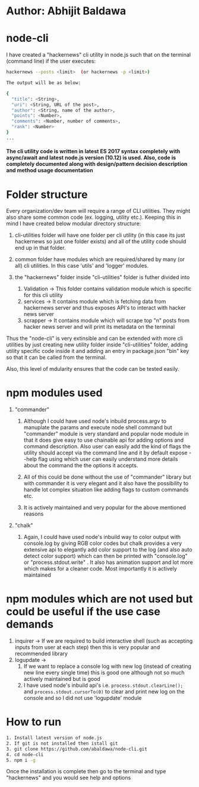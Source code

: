 # Author: Abhijit Baldawa

# node-cli
I have created a "hackernews" cli utility in node.js such that on the terminal (command line) if the user executes:

```bash
hackernews --posts <limit>  (or hackernews -p <limit>)

The output will be as below:

{
  "title": <String>,
  "uri": <String, URL of the post>,
  "author": <String, name of the author>,
  "points": <Number>,
  "comments": <Number, number of comments>,
  "rank": <Number>
}
...
```
#### The cli utility code is written in latest ES 2017 syntax completely with async/await and latest node.js version (10.12) is used. Also, code is completely documented along with design/pattern decision description and method usage documentation

# Folder structure
Every organization/dev team will require a range of CLI utilities. They might also share some common code (ex. logging, utility etc.). Keeping this in mind I have created below modular directory structure:

1. cli-utilities folder will have one folder per cli utility (in this case its just hackernews so just one folder exists) and all of the utility code should end up in that folder. <br/>

2. common folder have modules which are required/shared by many (or all) cli utilities. In this case 'utils' and 'logger' modules.<br/>

3. the "hackernews" folder inside "cli-utilities" folder is futher divided into 
    1. Validation -> This folder contains validation module which is specific for this cli utility
    2. services -> It contains module which is fetching data from hackernews server and thus exposes API's to interact with hacker news server
    3. scrapper -> It contains module which will scrape top "n" posts from hacker news server and will print its metadata on the terminal
    

Thus the "node-cli" is very extinsible and can be extended with more cli utilities by just creating new utility folder inside "cli-utilities" folder, adding utility specific code inside it and adding an entry in package.json "bin" key so that it can be called from the terminal. 

Also, this level of mdularity ensures that the code can be tested easily.  

# npm modules used
1. "commander"
    1. Although I could have used node's inbuild process.argv to manuplate the params and execute node shell command but "commander" module is very standard and popular node module in that it does give easy to use chainable api for adding options and command description. Also user can easily add the kind of flags the utility should accept via the command line and it by default expose --help flag using which user can easily understand more details about the command the the options it accepts. 
    
    2. All of this could be done without the use of "commander" library but with commander it is very elegant and it also have the possibility to handle lot complex situation like adding flags to custom commands etc.
    3. It is actively maintained and very popular for the above mentioned reasons
    
2. "chalk"
    1. Again, I could have used node's inbuild way to color output with console.log by giving RGB color codes but chalk provides a very extensive api to elegantly add color support to the log (and also auto detect color support) which can then be printed with "console.log" or "process.stdout.write" . It also has animation support and lot more which makes for a cleaner code. Most importantly it is actively maintained
    
# npm modules which are not used but could be useful if the use case demands
1. inquirer -> If we are required to build interactive shell (such as accepting inputs from user at each step) then this is very popular and recommended library
2. logupdate -> 
    1. If we want to replace a console log with new log (instead of creating new line every single time) this is good one although not so much actively maintained but is good
    2. I have used node's inbuild api's i.e. `process.stdout.clearLine();` and `process.stdout.cursorTo(0)` to clear and print new log on the console and so I did not use 'logupdate' module
    
# How to run
```bash
1. Install latest version of node.js
2. If git is not installed then istall git
3. git clone https://github.com/abaldawa/node-cli.git
4. cd node-cli
5. npm i -g
```
Once the installation is complete then go to the terminal and type "hackernews" and you would see help and options
